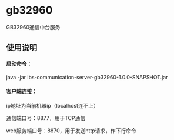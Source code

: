 # gb32960
GB32960通信中台服务

## 使用说明
#### 启动命令：

java -jar lbs-communication-server-gb32960-1.0.0-SNAPSHOT.jar

#### 客户端连接：

ip地址为当前机器ip（localhost连不上）

通信端口号：8877，用于TCP通信

web服务端口号：8870，用于发送http请求，作下行命令
